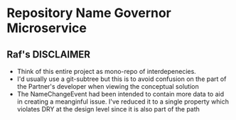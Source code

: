 # Repository Name Governor Microservice

## Raf's DISCLAIMER
* Think of this entire project as mono-repo of interdepenecies.
* I'd usually use a git-subtree but this is to avoid confusion on the part of the Partner's developer when viewing the
conceptual solution
* The NameChangeEvent had been intended to contain more data to aid in creating a meanginful issue. I've reduced it to a 
single property which violates DRY at the design level since it is also part of the path